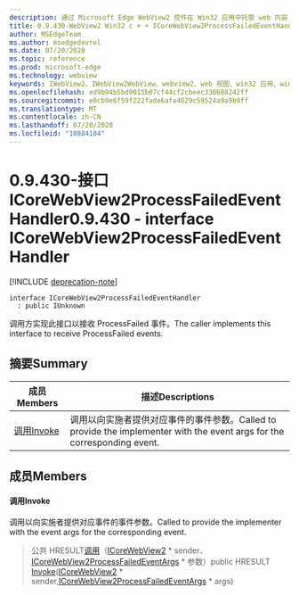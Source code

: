 ```yaml
---
description: 通过 Microsoft Edge WebView2 控件在 Win32 应用中托管 web 内容
title: 0.9.430-WebView2 Win32 c + + ICoreWebView2ProcessFailedEventHandler
author: MSEdgeTeam
ms.author: msedgedevrel
ms.date: 07/20/2020
ms.topic: reference
ms.prod: microsoft-edge
ms.technology: webview
keywords: IWebView2、IWebView2WebView、webview2、web 视图、win32 应用、win32、edge、ICoreWebView2、ICoreWebView2Host、浏览器控件、边缘 html
ms.openlocfilehash: ed9b94b5bd9015b07cf44cf2cbeec330688242ff
ms.sourcegitcommit: e0cb9e6f59f222fade6afa4829c59524a9a9b9ff
ms.translationtype: MT
ms.contentlocale: zh-CN
ms.lasthandoff: 07/20/2020
ms.locfileid: "10884104"
---
```

# <span data-ttu-id="398ed-104">0.9.430-接口 ICoreWebView2ProcessFailedEventHandler</span><span class="sxs-lookup"><span data-stu-id="398ed-104">0.9.430 - interface ICoreWebView2ProcessFailedEventHandler</span></span> 

[!INCLUDE [deprecation-note](../../includes/deprecation-note.md)]

```
interface ICoreWebView2ProcessFailedEventHandler
  : public IUnknown
```

<span data-ttu-id="398ed-105">调用方实现此接口以接收 ProcessFailed 事件。</span><span class="sxs-lookup"><span data-stu-id="398ed-105">The caller implements this interface to receive ProcessFailed events.</span></span>

## <span data-ttu-id="398ed-106">摘要</span><span class="sxs-lookup"><span data-stu-id="398ed-106">Summary</span></span>

 <span data-ttu-id="398ed-107">成员</span><span class="sxs-lookup"><span data-stu-id="398ed-107">Members</span></span>                        | <span data-ttu-id="398ed-108">描述</span><span class="sxs-lookup"><span data-stu-id="398ed-108">Descriptions</span></span>
--------------------------------|---------------------------------------------
[<span data-ttu-id="398ed-109">调用</span><span class="sxs-lookup"><span data-stu-id="398ed-109">Invoke</span></span>](#invoke) | <span data-ttu-id="398ed-110">调用以向实施者提供对应事件的事件参数。</span><span class="sxs-lookup"><span data-stu-id="398ed-110">Called to provide the implementer with the event args for the corresponding event.</span></span>

## <span data-ttu-id="398ed-111">成员</span><span class="sxs-lookup"><span data-stu-id="398ed-111">Members</span></span>

#### <span data-ttu-id="398ed-112">调用</span><span class="sxs-lookup"><span data-stu-id="398ed-112">Invoke</span></span> 

<span data-ttu-id="398ed-113">调用以向实施者提供对应事件的事件参数。</span><span class="sxs-lookup"><span data-stu-id="398ed-113">Called to provide the implementer with the event args for the corresponding event.</span></span>

> <span data-ttu-id="398ed-114">公共 HRESULT[调用](#invoke)（[ICoreWebView2](ICoreWebView2.md) \* sender、[ICoreWebView2ProcessFailedEventArgs](ICoreWebView2ProcessFailedEventArgs.md) \* 参数）</span><span class="sxs-lookup"><span data-stu-id="398ed-114">public HRESULT [Invoke](#invoke)([ICoreWebView2](ICoreWebView2.md) \* sender,[ICoreWebView2ProcessFailedEventArgs](ICoreWebView2ProcessFailedEventArgs.md) \* args)</span></span>

